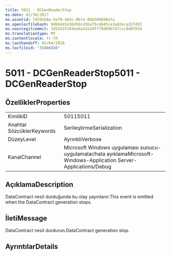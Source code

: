 ```yaml
---
title: 5011 - DCGenReaderStop
ms.date: 03/30/2017
ms.assetid: 7d59368a-5ef0-4d3c-8bfe-8bb509b90afa
ms.openlocfilehash: 0d604d1436d50c43ba75c4845ce3ad2eca32fd93
ms.sourcegitcommit: 3d5d33f384eeba41b2dff79d096f47ccc8d8f03d
ms.translationtype: MT
ms.contentlocale: tr-TR
ms.lasthandoff: 05/04/2018
ms.locfileid: "33466836"
---
```

# <a name="5011---dcgenreaderstop"></a><span data-ttu-id="3c3ee-102">5011 - DCGenReaderStop</span><span class="sxs-lookup"><span data-stu-id="3c3ee-102">5011 - DCGenReaderStop</span></span>
## <a name="properties"></a><span data-ttu-id="3c3ee-103">Özellikler</span><span class="sxs-lookup"><span data-stu-id="3c3ee-103">Properties</span></span>  
  
|||  
|-|-|  
|<span data-ttu-id="3c3ee-104">Kimlik</span><span class="sxs-lookup"><span data-stu-id="3c3ee-104">ID</span></span>|<span data-ttu-id="3c3ee-105">5011</span><span class="sxs-lookup"><span data-stu-id="3c3ee-105">5011</span></span>|  
|<span data-ttu-id="3c3ee-106">Anahtar Sözcükler</span><span class="sxs-lookup"><span data-stu-id="3c3ee-106">Keywords</span></span>|<span data-ttu-id="3c3ee-107">Serileştirme</span><span class="sxs-lookup"><span data-stu-id="3c3ee-107">Serialization</span></span>|  
|<span data-ttu-id="3c3ee-108">Düzey</span><span class="sxs-lookup"><span data-stu-id="3c3ee-108">Level</span></span>|<span data-ttu-id="3c3ee-109">Ayrıntılı</span><span class="sxs-lookup"><span data-stu-id="3c3ee-109">Verbose</span></span>|  
|<span data-ttu-id="3c3ee-110">Kanal</span><span class="sxs-lookup"><span data-stu-id="3c3ee-110">Channel</span></span>|<span data-ttu-id="3c3ee-111">Microsoft Windows uygulaması sunucu-uygulamalar/hata ayıklama</span><span class="sxs-lookup"><span data-stu-id="3c3ee-111">Microsoft-Windows-Application Server-Applications/Debug</span></span>|  
  
## <a name="description"></a><span data-ttu-id="3c3ee-112">Açıklama</span><span class="sxs-lookup"><span data-stu-id="3c3ee-112">Description</span></span>  
 <span data-ttu-id="3c3ee-113">DataContract nesil durduğunda bu olay yayınlanır.</span><span class="sxs-lookup"><span data-stu-id="3c3ee-113">This event is emitted when the DataContract generation stops.</span></span>  
  
## <a name="message"></a><span data-ttu-id="3c3ee-114">İleti</span><span class="sxs-lookup"><span data-stu-id="3c3ee-114">Message</span></span>  
 <span data-ttu-id="3c3ee-115">DataContract nesil durdurun.</span><span class="sxs-lookup"><span data-stu-id="3c3ee-115">DataContract generation stop.</span></span>  
  
## <a name="details"></a><span data-ttu-id="3c3ee-116">Ayrıntılar</span><span class="sxs-lookup"><span data-stu-id="3c3ee-116">Details</span></span>
